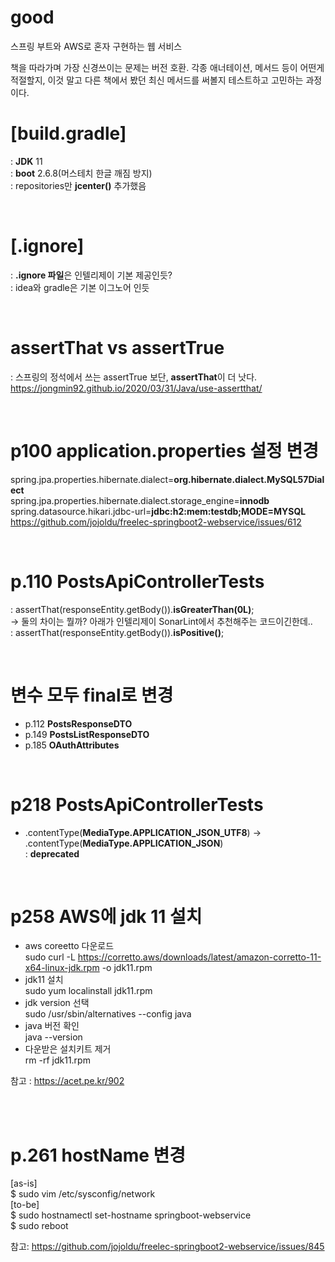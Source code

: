 # good
스프링 부트와 AWS로 혼자 구현하는 웹 서비스

책을 따라가며 가장 신경쓰이는 문제는 버전 호환.
각종 애너테이션, 메서드 등이 어떤게 적절할지, 이것 말고 다른 책에서 봤던 최신 메서드를 써볼지 
테스트하고 고민하는 과정이다.


# **[build.gradle]**   
: **JDK** 11    
: **boot** 2.6.8(머스테치 한글 깨짐 방지)   
: repositories만 **jcenter()** 추가했음   

<br>

# **[.ignore]**   
: **.ignore 파일**은 인텔리제이 기본 제공인듯?   
: idea와 gradle은 기본 이그노어 인듯   

<br>


# **assertThat vs assertTrue**   
: 스프링의 정석에서 쓰는 assertTrue 보단, **assertThat**이 더 낫다.   
 https://jongmin92.github.io/2020/03/31/Java/use-assertthat/   
 
 <br>
 
# **p100 application.properties 설정 변경**     
spring.jpa.properties.hibernate.dialect=**org.hibernate.dialect.MySQL57Dialect**   
spring.jpa.properties.hibernate.dialect.storage_engine=**innodb**   
spring.datasource.hikari.jdbc-url=**jdbc:h2:mem:testdb;MODE=MYSQL**    
https://github.com/jojoldu/freelec-springboot2-webservice/issues/612

<br>   

# **p.110 PostsApiControllerTests**   
: assertThat(responseEntity.getBody()).**isGreaterThan(0L)**;   
-> 둘의 차이는 뭘까? 아래가 인텔리제이 SonarLint에서 추천해주는 코드이긴한데..   
: assertThat(responseEntity.getBody()).**isPositive()**;   


<br>    

# **변수 모두 final로 변경**      
 - p.112 **PostsResponseDTO**      
 - p.149 **PostsListResponseDTO**     
 - p.185 **OAuthAttributes**      


<br>    
   
   
# **p218 PostsApiControllerTests**   
 - .contentType(**MediaType.APPLICATION_JSON_UTF8**) -> .contentType(**MediaType.APPLICATION_JSON**)   
   : **deprecated**   
   
<br>   
 

# **p258 AWS에 jdk 11 설치**         
 - aws coreetto 다운로드   
sudo curl -L https://corretto.aws/downloads/latest/amazon-corretto-11-x64-linux-jdk.rpm -o jdk11.rpm   
 - jdk11 설치   
sudo yum localinstall jdk11.rpm   
 - jdk version 선택   
sudo /usr/sbin/alternatives --config java   
 - java 버전 확인   
java --version   
 - 다운받은 설치키트 제거   
rm -rf jdk11.rpm   
   
참고 : https://acet.pe.kr/902   
   
<br>   
<br>   
   
# p.261 hostName 변경   
[as-is]   
$ sudo vim /etc/sysconfig/network      
[to-be]   
$ sudo hostnamectl set-hostname springboot-webservice   
$ sudo reboot   

참고: https://github.com/jojoldu/freelec-springboot2-webservice/issues/845   

<br><br>   

# 

